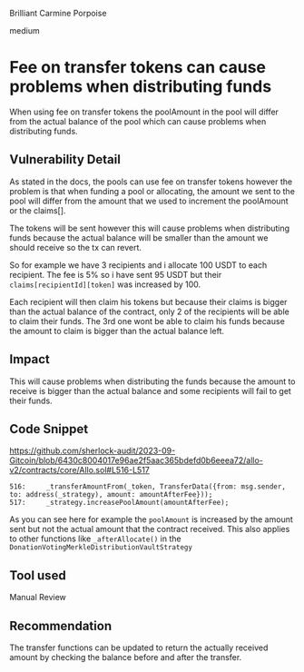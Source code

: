 Brilliant Carmine Porpoise

medium

# Fee on transfer tokens can cause problems when distributing funds

When using fee on transfer tokens the poolAmount in the pool will differ from the actual balance of the pool which can cause problems when distributing funds.

## Vulnerability Detail

As stated in the docs, the pools can use fee on transfer tokens however the problem is that when funding a pool or allocating, the amount we sent to the pool will differ from the amount that we used to increment the poolAmount or the claims[]. 

The tokens will be sent however this will cause problems when distributing funds because the actual balance will be smaller than the amount we should receive so the tx can revert. 


So for example we have 3 recipients and i allocate 100 USDT to each recipient. The fee is 5% so i have sent 95 USDT but their `claims[recipientId][token]` was increased by 100.

Each recipient will then claim his tokens but because their claims is bigger than the actual balance of the contract, only 2 of the recipients will be able to claim their funds. The 3rd one wont be able to claim his funds because the amount to claim is bigger than the actual balance left.

## Impact

This will cause problems when distributing the funds because the amount to receive is bigger than the actual balance and some recipients will fail to get their funds.

## Code Snippet

https://github.com/sherlock-audit/2023-09-Gitcoin/blob/6430c8004017e96ae2f5aac365bdefd0b6eeea72/allo-v2/contracts/core/Allo.sol#L516-L517

```solidity
516:     _transferAmountFrom(_token, TransferData({from: msg.sender, to: address(_strategy), amount: amountAfterFee}));
517:     _strategy.increasePoolAmount(amountAfterFee);
```
As you can see here for example the `poolAmount` is increased by the amount sent but not the actual amount that the contract received. This also applies to other functions like `_afterAllocate()` in the `DonationVotingMerkleDistributionVaultStrategy`

## Tool used

Manual Review

## Recommendation

The transfer functions can be updated to return the actually received amount by checking the balance before and after the transfer. 